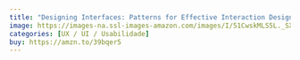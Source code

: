 ```yaml
---
title: "Designing Interfaces: Patterns for Effective Interaction Design"
image: https://images-na.ssl-images-amazon.com/images/I/51CwskMLS5L._SX379_BO1,204,203,200_.jpg
categories: [UX / UI / Usabilidade]
buy: https://amzn.to/39bqer5
---
```

